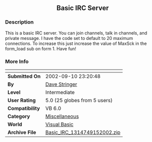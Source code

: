 ﻿<div align="center">

## Basic IRC Server


</div>

### Description

This is a basic IRC server. You can join channels, talk in channels, and private message. I have the code set to default to 20 maximum connections. To increase this just increase the value of MaxSck in the form_load sub on form 1. Have fun!
 
### More Info
 


<span>             |<span>
---                |---
**Submitted On**   |2002-09-10 23:20:48
**By**             |[Dave Stringer](https://github.com/Planet-Source-Code/PSCIndex/blob/master/ByAuthor/dave-stringer.md)
**Level**          |Intermediate
**User Rating**    |5.0 (25 globes from 5 users)
**Compatibility**  |VB 6\.0
**Category**       |[Miscellaneous](https://github.com/Planet-Source-Code/PSCIndex/blob/master/ByCategory/miscellaneous__1-1.md)
**World**          |[Visual Basic](https://github.com/Planet-Source-Code/PSCIndex/blob/master/ByWorld/visual-basic.md)
**Archive File**   |[Basic\_IRC\_1314749152002\.zip](https://github.com/Planet-Source-Code/dave-stringer-basic-irc-server__1-39018/archive/master.zip)








